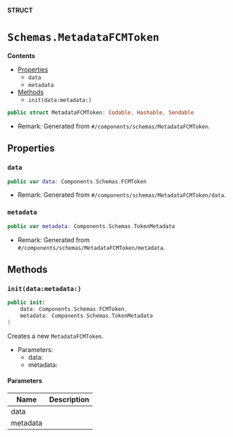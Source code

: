 **STRUCT**

# `Schemas.MetadataFCMToken`

**Contents**

- [Properties](#properties)
  - `data`
  - `metadata`
- [Methods](#methods)
  - `init(data:metadata:)`

```swift
public struct MetadataFCMToken: Codable, Hashable, Sendable
```

- Remark: Generated from `#/components/schemas/MetadataFCMToken`.

## Properties
### `data`

```swift
public var data: Components.Schemas.FCMToken
```

- Remark: Generated from `#/components/schemas/MetadataFCMToken/data`.

### `metadata`

```swift
public var metadata: Components.Schemas.TokenMetadata
```

- Remark: Generated from `#/components/schemas/MetadataFCMToken/metadata`.

## Methods
### `init(data:metadata:)`

```swift
public init(
    data: Components.Schemas.FCMToken,
    metadata: Components.Schemas.TokenMetadata
)
```

Creates a new `MetadataFCMToken`.

- Parameters:
  - data:
  - metadata:

#### Parameters

| Name | Description |
| ---- | ----------- |
| data |  |
| metadata |  |